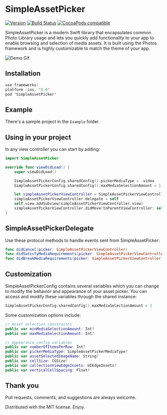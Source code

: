 # SimpleAssetPicker

[![Version](https://img.shields.io/github/release/jmkr/SimpleAssetPicker.svg)](https://github.com/jmkr/SimpleAssetPicker/releases)
[![Build Status](https://travis-ci.org/jmkr/SimpleAssetPicker.svg?branch=master)](https://travis-ci.org/jmkr/SimpleAssetPicker) 
[![CocoaPods compatible](https://img.shields.io/cocoapods/v/SimpleAssetPicker.svg)](https://cocoapods.org/pods/SimpleAssetPicker)



SimpleAssetPicker is a modern Swift library that encapsulates common Photo Library usage and lets you quickly add functionality to your app to enable browsing and selection of media assets. It is built using the Photos framework and is highly customizable to match the theme of your app.


![Demo Gif](https://www.meeker.io/assets/sapDemoGif.gif "SimpleAssetPicker Demo Gif")

## Installation
```swift
use_frameworks!
platform :ios, '8.0'
pod 'SimpleAssetPicker'
```

## Example
There's a sample project in the `Example` folder.

## Using in your project
In any view controller you can start by adding:
```swift
import SimpleAssetPicker

override func viewDidLoad() {
    super.viewDidLoad()

    SimpleAssetPickerConfig.sharedConfig().pickerMediaType = .video
    SimpleAssetPickerConfig.sharedConfig().maxMediaSelectionAmount = 1

    let simpleAssetPickerViewController = SimpleAssetPickerViewController()
    simpleAssetPickerViewController.delegate = self
    self.view.addSubview(simpleAssetPickerViewController.view)
    simpleAssetPickerViewController.didMove(toParentViewController: self)
}
```

## SimpleAssetPickerDelegate
Use these protocol methods to handle events sent from SimpleAssetPicker:
```swift
func didCancel(picker: SimpleAssetPickerViewController)
func didSatisfyMediaRequirements(picker: SimpleAssetPickerViewController, assets: [PHAsset]?)
func didBreakMediaRequirements(picker: SimpleAssetPickerViewController)
```

## Customization
SimpleAssetPickerConfig contains several variables which you can change to modify the behavior and appearance of your asset picker. You can access and modify these variables through the shared instance:
```swift
SimpleAssetPickerConfig.sharedConfig().maxMediaSelectionAmount = 1
```

Some customization options include:
```swift
// Asset selection constraints
public var minMediaSelectionAmount: Int?
public var maxMediaSelectionAmount: Int?

// Appearance config variables
public var numberOfItemsPerRow: Int?
public var pickerMediaType: SimpleAssetPickerMediaType?
public var assetSelectedImageName: String?
public var cellSize: CGSize?
public var collectionViewEdgeInsets: UIEdgeInsets?
public var verticalCellSpacing: Float?
```

## Thank you
Pull requests, comments, and suggestions are always welcome.

Distributed with the MIT license. Enjoy.
